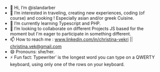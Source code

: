 - 👋 Hi, I’m @islandarber
- 👀 I’m interested in traveling, creating new experiences, coding (of course) and cooking ! Especially asian and/or greek Cuisine.
- 🌱 I’m currently learning Typescript and PHP.
- 💞️ I’m looking to collaborate on different Projects JS based for the moment but I'm eager to participate in something different.
- 📫 How to reach me : www.linkedin.com/in/christina-vekri  || christina.vek@gmail.com
- 😄 Pronouns: she/her.
- ⚡ Fun fact: Typewriter’ is the longest word you can type on a QWERTY keyboard, using only one of the rows on your keyboard.

<!---
islandarber/islandarber is a ✨ special ✨ repository because its `README.md` (this file) appears on your GitHub profile.
You can click the Preview link to take a look at your changes.
--->
